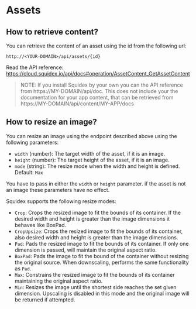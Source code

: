 # Assets

## How to retrieve content?

You can retrieve the content of an asset using the id from the following url:

    http://<YOUR-DOMAIN>/api/assets/{id}

Read the API reference: https://cloud.squidex.io/api/docs#operation/AssetContent_GetAssetContent

> NOTE: If you install Squidex by your own you can the API reference from https://MY-DOMAIN/api/doc. This does not include your the documentation for your app content, that can be retrieved from https://MY-DOMAIN/api/content/MY-APP/docs

## How to resize an image?

You can resize an image using the endpoint described above using the following parameters:

* `width` (number): The target width of the asset, if it is an image.
* `height` (number): The target height of the asset, if it is an image.
* `mode` (string): The resize mode when the width and height is defined. Default: `Max`

You have to pass in either the `width` or `height` parameter. if the asset is not an image these parameters have no effect.

Squidex supports the following resize modes:


* `Crop`: Crops the resized image to fit the bounds of its container. If the desired width and height is greater than the image dimensions it behaves like BoxPad.
* `CropUpsize`: Crops the resized image to fit the bounds of its container, also desired width and height is greater than the image dimensions.
* `Pad`: Pads the resized image to fit the bounds of its container. If only one dimension is passed, will maintain the original aspect ratio.
* `BoxPad`: Pads the image to fit the bound of the container without resizing the original source. When downscaling, performs the same functionality as `Pad`.
* `Max`: Constrains the resized image to fit the bounds of its container maintaining the original aspect ratio.
* `Min`: Resizes the image until the shortest side reaches the set given dimension. Upscaling is disabled in this mode and the original image will be returned if attempted.